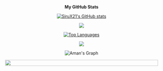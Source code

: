 
<br/> 
  <div align='center'>
<b>My GitHub Stats</b>

<a href="http://www.github.com/SiruX21"><img src="https://github-readme-stats.vercel.app/api?username=SiruX21&show_icons=true&hide=&count_private=true&title_color=f97316&text_color=a855f7&icon_color=ef4444&bg_color=0f172a&hide_border=true&show_icons=true" alt="SiruX21's GitHub stats" /></a>
  


<a href="http://www.github.com/SiruX21"><img src="https://github-readme-streak-stats.herokuapp.com/?user=SiruX21&stroke=a855f7&background=0f172a&ring=f97316&fire=f97316&currStreakNum=a855f7&currStreakLabel=f97316&sideNums=a855f7&sideLabels=a855f7&dates=a855f7&hide_border=true" /></a>
  
<a href="https://github.com/SiruX21" align="left"><img src="https://github-readme-stats.vercel.app/api/top-langs/?username=SiruX21&langs_count=10&title_color=f97316&text_color=a855f7&icon_color=ef4444&bg_color=0f172a&hide_border=true&locale=en&custom_title=Top%20%Languages" alt="Top Languages" /></a>

  
  <div align="center"> <img src="https://komarev.com/ghpvc/?username=SiruX21&&style=flat-square" align="center" /> </div>


![Aman's Graph](https://github-readme-activity-graph.vercel.app/graph?username=SiruX21&custom_title=Aman's%20GitHub%20Activity%20Graph&bg_color=0d1017&color=e8edf3&line=e8edf3&point=e8edf3&area_color=FFFFFF&title_color=FFFFFF&area=true)

<img src="https://i.imgur.com/dBaSKWF.gif" height="20" width="100%">

